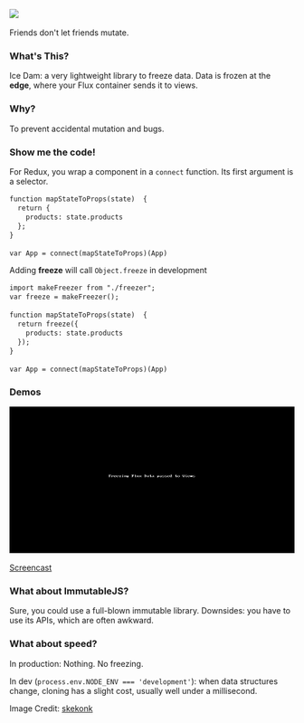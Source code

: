 
![](http://c1.staticflickr.com/3/2576/4197921511_bde31964d3_m.jpg)

Friends don't let friends mutate.

### What's This?

Ice Dam: a very lightweight library to freeze data. Data is frozen at the __edge__, where your Flux container sends it to views.

### Why?

To prevent accidental mutation and bugs.

### Show me the code!
For Redux, you wrap a component in a `connect` function. Its first argument is a selector.

```
function mapStateToProps(state)  {
  return {
    products: state.products
  };
}

var App = connect(mapStateToProps)(App)
```

Adding __freeze__ will call `Object.freeze` in development

```
import makeFreezer from "./freezer";
var freeze = makeFreezer();

function mapStateToProps(state)  {
  return freeze({
    products: state.products
  });
}

var App = connect(mapStateToProps)(App)
```

### Demos
 
![](IceDam.gif)

[Screencast](https://www.youtube.com/watch?v=fPA_u4_iyK8)

### What about ImmutableJS?

Sure, you could use a full-blown immutable library. Downsides: you have to use its APIs, which are often awkward.

### What about speed?

In production: Nothing. No freezing.

In dev (`process.env.NODE_ENV === 'development'`): when data structures change, cloning has a slight cost, usually well under a millisecond.



Image Credit: [skekonk](https://www.flickr.com/photos/skedonk/4197921511/)
